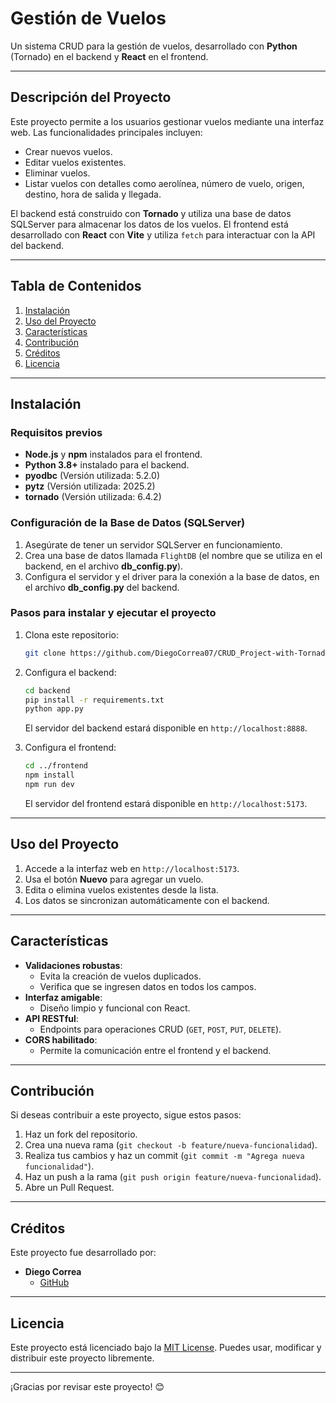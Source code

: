 # Gestión de Vuelos

Un sistema CRUD para la gestión de vuelos, desarrollado con **Python** (Tornado) en el backend y **React** en el frontend.

---

## Descripción del Proyecto

Este proyecto permite a los usuarios gestionar vuelos mediante una interfaz web. Las funcionalidades principales incluyen:

- Crear nuevos vuelos.
- Editar vuelos existentes.
- Eliminar vuelos.
- Listar vuelos con detalles como aerolínea, número de vuelo, origen, destino, hora de salida y llegada.

El backend está construido con **Tornado** y utiliza una base de datos SQLServer para almacenar los datos de los vuelos. El frontend está desarrollado con **React** con **Vite** y utiliza `fetch` para interactuar con la API del backend.

---

## Tabla de Contenidos

1. [Instalación](#instalación)  
2. [Uso del Proyecto](#uso-del-proyecto)  
3. [Características](#características)  
4. [Contribución](#contribución)  
5. [Créditos](#créditos)  
6. [Licencia](#licencia)  

---

## Instalación

### Requisitos previos

- **Node.js** y **npm** instalados para el frontend.
- **Python 3.8+** instalado para el backend.
- **pyodbc** (Versión utilizada: 5.2.0)  
- **pytz** (Versión utilizada: 2025.2)
- **tornado** (Versión utilizada: 6.4.2) 

### Configuración de la Base de Datos (SQLServer)

1. Asegúrate de tener un servidor SQLServer en funcionamiento.
2. Crea una base de datos llamada `FlightDB` (el nombre que se utiliza en el backend, en el archivo **db_config.py**).
3. Configura el servidor y el driver para la conexión a la base de datos, en el archivo **db_config.py** del backend.

### Pasos para instalar y ejecutar el proyecto

1. Clona este repositorio:
   ```bash
   git clone https://github.com/DiegoCorrea07/CRUD_Project-with-Tornado_React.git
   ```

2. Configura el backend:
   ```bash
   cd backend
   pip install -r requirements.txt
   python app.py
   ```
   El servidor del backend estará disponible en `http://localhost:8888`.

3. Configura el frontend:
   ```bash
   cd ../frontend
   npm install
   npm run dev
   ```
   El servidor del frontend estará disponible en `http://localhost:5173`.

---

## Uso del Proyecto

1. Accede a la interfaz web en `http://localhost:5173`.
2. Usa el botón **Nuevo** para agregar un vuelo.
3. Edita o elimina vuelos existentes desde la lista.
4. Los datos se sincronizan automáticamente con el backend.

---

## Características

- **Validaciones robustas**:
  - Evita la creación de vuelos duplicados.
  - Verifica que se ingresen datos en todos los campos.
- **Interfaz amigable**:
  - Diseño limpio y funcional con React.
- **API RESTful**:
  - Endpoints para operaciones CRUD (`GET`, `POST`, `PUT`, `DELETE`).
- **CORS habilitado**:
  - Permite la comunicación entre el frontend y el backend.

---

## Contribución

Si deseas contribuir a este proyecto, sigue estos pasos:

1. Haz un fork del repositorio.
2. Crea una nueva rama (`git checkout -b feature/nueva-funcionalidad`).
3. Realiza tus cambios y haz un commit (`git commit -m "Agrega nueva funcionalidad"`).
4. Haz un push a la rama (`git push origin feature/nueva-funcionalidad`).
5. Abre un Pull Request.

---

## Créditos

Este proyecto fue desarrollado por:

- **Diego Correa**  
  - [GitHub](https://github.com/DiegoCorrea07)  

---

## Licencia

Este proyecto está licenciado bajo la [MIT License](https://choosealicense.com/licenses/mit/). Puedes usar, modificar y distribuir este proyecto libremente.

--- 

¡Gracias por revisar este proyecto! 😊
